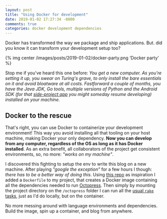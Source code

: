 ```yaml
---
layout: post
title: "Using Docker for development"
date: 2019-01-02 17:27:34 -0800
comments: true
categories: docker development dependencies
---
```


Docker has transformed the way we package and ship applications. But. did you know it can transform your development setup too?

<!--more-->

{% img center /images/posts/2019-01-02/docker-party.png ‘Docker party’ %} 

Stop me if you've heard this one before: _You get a new computer. As you're setting it up, you swear on Turing's grave, to only install the bare essentials on it and avoid bloatware at all costs. Fastforward a couple of months, you have the Java JDK, Go tools, multiple versions of Python and the Android SDK (for that [side-project app][Side-projectApp] you might someday resume developing) installed on your machine._

## Docker to the rescue

That's right, you can use Docker to containerize your development environment! This way you avoid installing all that tooling on your host machine, making Docker your only dependency. __Now you can develop from any computer, regardless of the OS as long as it has Docker installed__. As an extra benefit, all collaborators of the project get consistent environments, so, no more: _"works on my machine"_.

I discovered this fighting to setup the env to write this blog on a new machine. After playing _"google the exception"_ for a few hours I though: _there has to be a better way of doing this_. Using [this repo][ThisRepo] as inspiration I added a `Dockerfile` to my project, that creates a Docker image containing all the dependencies needed to run [Octopress][Octopress]. Then simply by mounting the project directory on the `/octopress` folder I can run all the [usual `rake` tasks][Usual`rake`Tasks], just as I'd do locally, but on the container.

No more messing around with language environments and dependencies. Build the image, spin up a container, and blog from anywhere.

[ThisRepo]: https://github.com/humburg/octopress-docker
[Octopress]: http://octopress.org/
[Usual`rake`Tasks]: http://octopress.org/docs/blogging/
[Side-projectApp]: https://play.google.com/store/apps/details?id=com.eightblocksaway.android.practicepronunciation
